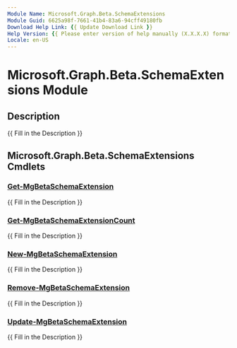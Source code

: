 ```yaml
---
Module Name: Microsoft.Graph.Beta.SchemaExtensions
Module Guid: 6625a98f-7661-41b4-83a6-94cff49180fb
Download Help Link: {{ Update Download Link }}
Help Version: {{ Please enter version of help manually (X.X.X.X) format }}
Locale: en-US
---
```


# Microsoft.Graph.Beta.SchemaExtensions Module
## Description
{{ Fill in the Description }}

## Microsoft.Graph.Beta.SchemaExtensions Cmdlets
### [Get-MgBetaSchemaExtension](Get-MgBetaSchemaExtension.md)
{{ Fill in the Description }}

### [Get-MgBetaSchemaExtensionCount](Get-MgBetaSchemaExtensionCount.md)
{{ Fill in the Description }}

### [New-MgBetaSchemaExtension](New-MgBetaSchemaExtension.md)
{{ Fill in the Description }}

### [Remove-MgBetaSchemaExtension](Remove-MgBetaSchemaExtension.md)
{{ Fill in the Description }}

### [Update-MgBetaSchemaExtension](Update-MgBetaSchemaExtension.md)
{{ Fill in the Description }}


